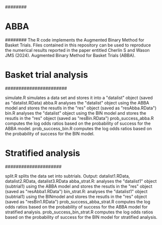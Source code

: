 ########
# ABBA #
########
The R code implements the Augmented Binary Method for Basket Trials.
Files contained in this repository can be used to reproduce the numerical results reported in the paper entitled
Cherlin S and Wason JMS (2024). Augmented Binary Method for Basket Trials (ABBA).

# Basket trial analysis
#######################

simulate.R simulates a data set and stores it into a "datalist" object (saved as "datalist.RData)
abba.R analyses the "datalist" object using the ABBA model and stores the resutls in the "res" object (saved as "resAbba.RData")
bin.R analyses the "datalist" object using the BIN model and stores the resutls in the "res" object (saved as "resBin.RData")
prob_success_abba.R computes the log odds ratios based on the probability of success for the ABBA model.
prob_success_bin.R computes the log odds ratios based on the probability of success for the BIN model.

# Stratified analysis
#####################

split.R splits the data set into subtrials. Output: datalist1.RData, datalist2.RData, datalist3.RData
abba_strat.R: analyses the "datalist1" object (subtrial1) using the ABBA model and stores the resutls in the "res" object (saved as "resAbba1.RData")
bin_strat.R: analyses the "datalist1" object (subtrial1) using the BINmodel and stores the resutls in the "res" object (saved as "resBin1.RData")
prob_success_abba_strat.R computes the log odds ratios based on the probability of success for the ABBA model for stratified analysis.
prob_success_bin_strat.R computes the log odds ratios based on the probability of success for the BIN model for stratified analysis.

